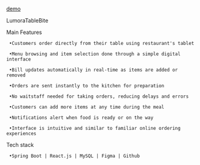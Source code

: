 
 [demo](https://drive.google.com/file/d/1If9aQFDk2xA7jMwzULXg467EwAe9o9Sf/view?usp=drive_link)
 
 LumoraTableBite

 Main Features

     •Customers order directly from their table using restaurant's tablet
     
     •Menu browsing and item selection done through a simple digital interface
     
     •Bill updates automatically in real-time as items are added or removed
     
     •Orders are sent instantly to the kitchen for preparation
     
     •No waitstaff needed for taking orders, reducing delays and errors
     
     •Customers can add more items at any time during the meal
     
     •Notifications alert when food is ready or on the way
     
     •Interface is intuitive and similar to familiar online ordering experiences

 Tech stack
 
     •Spring Boot | React.js | MySQL | Figma | Github
